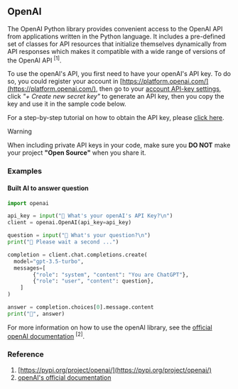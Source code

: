 ## OpenAI

The OpenAI Python library provides convenient access to the OpenAI API from applications written in the Python language. It includes a pre-defined set of classes for API resources that initialize themselves dynamically from API responses which makes it compatible with a wide range of versions of the OpenAI API <sup>\[1\]</sup>.

To use the openAI's API, you first need to have your openAI's API key. To do so, you could register your account in [https://platform.openai.com/](https://platform.openai.com/), then go to your [account API-key settings](https://platform.openai.com/account/api-keys), click _"+ Create new secret key"_ to generate an API key, then you copy the key and use it in the sample code below. 

For a step-by-step tutorial on how to obtain the API key, please <a href="https://docs.oyoclass.com/cloudservices/ai/openai/" target="_blank">click here</a>.

<div class="notebox notebox-danger">
    <p class="notebox-title">
        Warning
    </p>
    <p>
        When including private API keys in your code, make sure you <b>DO NOT</b> make your project <b>"Open Source"</b> when you share it.
    </p>
</div>

### Examples

#### Built AI to answer question

```python
import openai

api_key = input("🤖 What's your openAI's API Key?\n")
client = openai.OpenAI(api_key=api_key)

question = input("🤖 What's your question?\n")
print("🤖 Please wait a second ...")

completion = client.chat.completions.create(
  model="gpt-3.5-turbo",
  messages=[
        {"role": "system", "content": "You are ChatGPT"},
        {"role": "user", "content": question},
    ]
)

answer = completion.choices[0].message.content
print("🤖", answer)
```

For more information on how to use the openAI library, see the [official openAI documentation](https://platform.openai.com/docs/introduction) <sup>\[2\]</sup>.

### Reference

1. [https://pypi.org/project/openai/](https://pypi.org/project/openai/)
1. [openAI's official documentation](https://platform.openai.com/docs/introduction)
